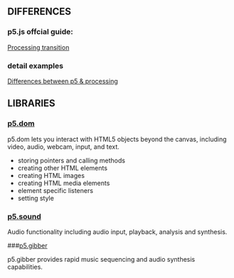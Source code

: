 ## DIFFERENCES

### p5.js offcial guide:

[Processing transition](https://github.com/lmccart/p5.js/wiki/Processing-transition)

### detail examples

[Differences between p5 & processing](./differences.md)

## LIBRARIES

### [p5.dom](http://p5js.org/reference/#/libraries/p5.dom)

p5.dom lets you interact with HTML5 objects beyond the canvas, including video, audio, webcam, input, and text.
+ storing pointers and calling methods
+ creating other HTML elements
+ creating HTML images
+ creating HTML media elements
+ element specific listeners
+ setting style


### [p5.sound](http://p5js.org/reference/#/libraries/p5.sound)

Audio functionality including audio input, playback, analysis and synthesis.

###[p5.gibber](http://charlie-roberts.com/gibber/p5-gibber/)

p5.gibber provides rapid music sequencing and audio synthesis capabilities.
